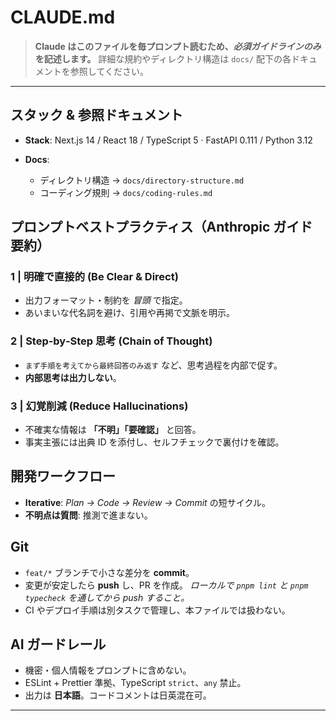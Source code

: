 # CLAUDE.md

> **Claude はこのファイルを毎プロンプト読むため、_必須ガイドラインのみ_ を記述します。**
> 詳細な規約やディレクトリ構造は `docs/` 配下の各ドキュメントを参照してください。

---

## スタック & 参照ドキュメント

- **Stack**: Next.js 14 / React 18 / TypeScript 5 · FastAPI 0.111 / Python 3.12
- **Docs**:

  - ディレクトリ構造 → `docs/directory-structure.md`
  - コーディング規則 → `docs/coding-rules.md`

## プロンプトベストプラクティス（Anthropic ガイド要約）

### 1 | 明確で直接的 (Be Clear & Direct)

- 出力フォーマット・制約を _冒頭_ で指定。
- あいまいな代名詞を避け、引用や再掲で文脈を明示。

### 2 | Step‑by‑Step 思考 (Chain of Thought)

- `まず手順を考えてから最終回答のみ返す` など、思考過程を内部で促す。
- **内部思考は出力しない**。

### 3 | 幻覚削減 (Reduce Hallucinations)

- 不確実な情報は **「不明」「要確認」** と回答。
- 事実主張には出典 ID を添付し、セルフチェックで裏付けを確認。

## 開発ワークフロー

- **Iterative**: _Plan → Code → Review → Commit_ の短サイクル。
- **不明点は質問**: 推測で進まない。

## Git

- `feat/*` ブランチで小さな差分を **commit**。
- 変更が安定したら **push** し、PR を作成。
  _ローカルで `pnpm lint` と `pnpm typecheck` を通してから push すること。_
- CI やデプロイ手順は別タスクで管理し、本ファイルでは扱わない。

## AI ガードレール

- 機密・個人情報をプロンプトに含めない。
- ESLint + Prettier 準拠、TypeScript `strict`、`any` 禁止。
- 出力は **日本語**。コードコメントは日英混在可。

---
